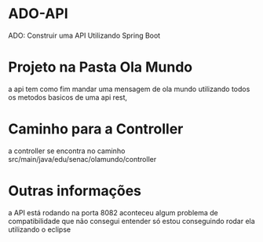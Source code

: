 # ADO-API
ADO: Construir uma API Utilizando Spring Boot


# Projeto na Pasta Ola Mundo

a api tem como fim mandar uma mensagem de ola mundo utilizando todos os metodos basicos de uma api rest,

# Caminho para a Controller

a controller se encontra no caminho src/main/java/edu/senac/olamundo/controller

# Outras informações

a API está rodando na porta 8082
aconteceu algum problema de compatibilidade que não consegui entender só estou conseguindo rodar ela utilizando o eclipse
